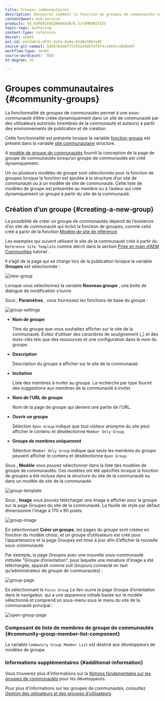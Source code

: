 ```yaml
---
title: Groupes communautaires
description: Découvrez comment la fonction de groupes de communautés vous permet de créer dynamiquement une sous-communauté au sein d’un site de communauté par des utilisateurs autorisés dans Publier et créer.
contentOwner: msm-service
products: SG_EXPERIENCEMANAGER/6.5/COMMUNITIES
topic-tags: authoring
content-type: reference
docset: aem65
exl-id: edcda6cb-df47-4afe-8a9a-82d8e386fe05
source-git-commit: b8887b4a6f757352e9dbfdf074c10e9ccd6dbd4f
workflow-type: tm+mt
source-wordcount: '555'
ht-degree: 3%

---
```


# Groupes communautaires {#community-groups}

La fonctionnalité de groupes de communautés permet à une sous-communauté d’être créée dynamiquement dans un site de communauté par des utilisateurs autorisés (membres de la communauté et auteurs) à partir des environnements de publication et de création.

Cette fonctionnalité est présente lorsque la variable [fonction groups](/help/communities/functions.md#groups-function) est présent dans la variable [site communautaire](/help/communities/sites-console.md) structure.

A [modèle de groupe de communautés](/help/communities/tools-groups.md) fournit la conception de la page de groupe de communautés lorsqu’un groupe de communautés est créé dynamiquement.

Un ou plusieurs modèles de groupe sont sélectionnés pour la fonction de groupes lorsque la fonction est ajoutée à la structure d’un site de communauté ou à un modèle de site de communauté. Cette liste de modèles de groupe est présentée au membre ou à l’auteur qui crée dynamiquement un groupe à partir du site de la communauté.

## Création d’un groupe {#creating-a-new-group}

La possibilité de créer un groupe de communautés dépend de l’existence d’un site de communauté qui inclut la fonction de groupes, comme celui créé à partir de la fonction [Modèle de site de référence](/help/communities/sites.md).

Les exemples qui suivent utilisent le site de la communauté créé à partir du `Reference Site Template` comme décrit dans la section [Prise en main d’AEM Communities](/help/communities/getting-started.md) tutoriel .

Il s’agit de la page qui se charge lors de la publication lorsque la variable **Groupes** est sélectionnée :

![new-group](assets/new-group.png)

Lorsque vous sélectionnez la variable **Nouveau groupe** , une boîte de dialogue de modification s’ouvre.

Sous , **Paramètres** , vous fournissez les fonctions de base du groupe :

![group-settings](assets/group-settings.png)

* **Nom de groupe**

  Titre du groupe que vous souhaitez afficher sur le site de la communauté. Évitez d’utiliser des caractères de soulignement (_) et des mots-clés tels que des ressources et une configuration dans le nom du groupe.

* **Description**

  Description du groupe à afficher sur le site de la communauté.

* **Invitation**

  Liste des membres à inviter au groupe. La recherche par type fournit des suggestions aux membres de la communauté à inviter.

* **Nom de l’URL de groupe**

  Nom de la page de groupe qui devient une partie de l’URL.

* **Ouvrir un groupe**

  Sélection `Open Group` indique que tout visiteur anonyme du site peut afficher le contenu et désélectionne `Member Only Group`.

* **Groupe de membres uniquement**

  Sélection `Member Only Group` indique que seuls les membres du groupe peuvent afficher le contenu et désélectionne `Open Group`.

Sous , **Modèle** vous pouvez sélectionner dans la liste des modèles de groupe de communautés. Ces modèles ont été spécifiés lorsque la fonction de groupes a été incluse dans la structure du site de la communauté ou dans un modèle de site de la communauté.

![group-template](assets/group-template.png)

Sous , **Image** vous pouvez télécharger une image à afficher pour le groupe sur la page Groupes du site de la communauté. La feuille de style par défaut dimensionne l’image à 170 x 90 pixels.

![group-image](assets/group-image.png)

En sélectionnant **Créer un groupe**, les pages du groupe sont créées en fonction du modèle choisi, et un groupe d’utilisateurs est créé pour l’appartenance et la page Groupes est mise à jour afin d’afficher la nouvelle sous-communauté.

Par exemple, la page Groupes avec une nouvelle sous-communauté intitulée &quot;Groupe d’orientation&quot;, pour laquelle une miniature d’image a été téléchargée, apparaît comme suit (toujours connecté en tant qu’administrateur de groupe de communautés) :

![group-page](assets/group-page.png)

En sélectionnant le `Focus Group` Le lien ouvre la page Groupe d’orientation dans le navigateur, qui a une apparence initiale basée sur le modèle sélectionné et comprend un sous-menu sous le menu du site de la communauté principal :

![open-group-page](assets/open-group-page.png)

### Composant de liste de membres de groupe de communautés {#community-group-member-list-component}

La variable `Community Group Member List` est destiné aux développeurs de modèles de groupe.

### Informations supplémentaires {#additional-information}

Vous trouverez plus d’informations sur la [Notions fondamentales sur les groupes de communautés](/help/communities/essentials-groups.md) pour les développeurs.

Pour plus d’informations sur les groupes de communautés, consultez [Gestion des utilisateurs et des groupes d’utilisateurs](/help/communities/users.md).
